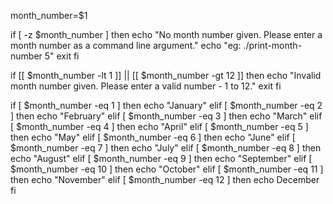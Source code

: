month_number=$1

if [ -z $month_number ]
then
  echo "No month number given. Please enter a month number as a command line argument."
  echo "eg: ./print-month-number 5"
  exit
fi

if [[ $month_number -lt 1 ]] || [[ $month_number -gt 12 ]]
then
  echo "Invalid month number given. Please enter a valid number - 1 to 12."
  exit
fi

if [ $month_number -eq 1 ]
then
  echo "January"
elif [ $month_number -eq 2 ]
then
  echo "February"
elif [ $month_number -eq 3 ]
then
  echo "March"
elif [ $month_number -eq 4 ]
then
  echo "April"
elif [ $month_number -eq 5 ]
then
  echo "May"
elif [ $month_number -eq 6 ]
then
  echo "June"
elif [ $month_number -eq 7 ]
then
  echo "July"
elif [ $month_number -eq 8 ]
then
  echo "August"
elif [ $month_number -eq 9 ]
then
  echo "September"
elif [ $month_number -eq 10 ]
then
  echo "October"
elif [ $month_number -eq 11 ]
then
  echo "November"
elif [ $month_number -eq 12 ]
then
  echo December
fi